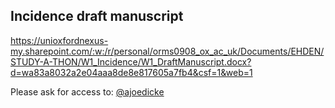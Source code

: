 ## Incidence draft manuscript

https://unioxfordnexus-my.sharepoint.com/:w:/r/personal/orms0908_ox_ac_uk/Documents/EHDEN/STUDY-A-THON/W1_Incidence/W1_DraftManuscript.docx?d=wa83a8032a2e04aaa8de8e817605a7fb4&csf=1&web=1

Please ask for access to: [@ajoedicke](https://github.com/ajoedicke)

